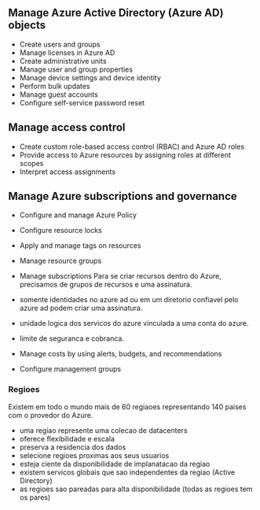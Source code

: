 ## Manage Azure Active Directory (Azure AD) objects 
- Create users and groups
- Manage licenses in Azure AD
- Create administrative units
- Manage user and group properties
- Manage device settings and device identity
- Perform bulk updates
- Manage guest accounts
- Configure self-service password reset

## Manage access control
- Create custom role-based access control (RBAC) and Azure AD roles
- Provide access to Azure resources by assigning roles at different scopes
- Interpret access assignments

## Manage Azure subscriptions and governance
- Configure and manage Azure Policy
- Configure resource locks
- Apply and manage tags on resources
- Manage resource groups
- Manage subscriptions
Para se criar recursos dentro do Azure, precisamos de grupos de recursos e uma assinatura.

- somente identidades no azure ad ou em um diretorio confiavel pelo azure ad podem criar uma assinatura.
- unidade logica dos servicos do azure vinculada a uma conta do azure.
- limite de seguranca e cobranca.








- Manage costs by using alerts, budgets, and recommendations
- Configure management groups

### Regioes
Existem em todo o mundo mais de 60 regiaoes representando 140 paises com o provedor do Azure.

- uma regiao represente uma colecao de datacenters
- oferece flexibilidade e escala
- preserva a residencia dos dados
- selecione regioes proximas aos seus usuarios
- esteja ciente da disponibilidade de implanatacao da regiao
- existem servicos globais que sao independentes da regiao (Active Directory)
- as regioes sao pareadas para alta disponibilidade (todas as regioes tem os pares)







